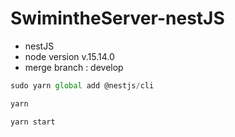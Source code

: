# SwimintheServer-nestJS

- nestJS
- node version v.15.14.0
- merge branch : develop

```javascript
sudo yarn global add @nestjs/cli

yarn

yarn start
```
